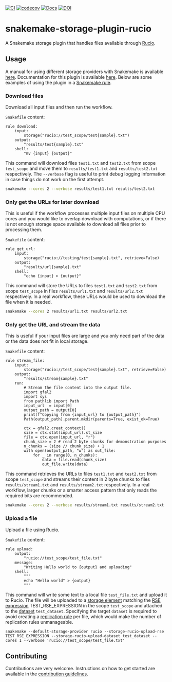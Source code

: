 [![CI](https://github.com/bouweandela/snakemake-storage-plugin-rucio/actions/workflows/ci.yml/badge.svg?branch=main)](https://github.com/bouweandela/snakemake-storage-plugin-rucio/actions/workflows/ci.yml?query=branch%3Amain)
[![codecov](https://codecov.io/gh/bouweandela/snakemake-storage-plugin-rucio/graph/badge.svg?token=GRYFT0TCRQ)](https://codecov.io/gh/bouweandela/snakemake-storage-plugin-rucio)
[![Docs](https://readthedocs.org/projects/snakemake/badge/?version=latest)](https://snakemake.github.io/snakemake-plugin-catalog/plugins/storage/rucio.html)
[![DOI](https://zenodo.org/badge/DOI/10.5281/zenodo.15657667.svg)](https://doi.org/10.5281/zenodo.15657667)

# snakemake-storage-plugin-rucio

A Snakemake storage plugin that handles files available through [Rucio](https://rucio.cern.ch/).

## Usage

A manual for using different storage providers with Snakemake is available
[here](https://snakemake.readthedocs.io/en/stable/snakefiles/storage.html).
Documentation for this plugin is available [here](https://snakemake.github.io/snakemake-plugin-catalog/plugins/storage/rucio.html).
Below are some examples of using the plugin in a [Snakemake rule](https://snakemake.readthedocs.io/en/stable/snakefiles/rules.html).

### Download files

Download all input files and then run the workflow.

`Snakefile` content:

```Snakemake
rule download:
    input:
        storage("rucio://test_scope/test{sample}.txt")
    output:
        "results/test{sample}.txt"
    shell:
        "mv {input} {output}"
```

This command will download files `test1.txt` and `test2.txt` from scope `test_scope`
and move them to `results/test1.txt` and `results/test2.txt` respectively.
The `--verbose` flag is useful to print debug logging information in case things
do not work on the first attempt.

```bash
snakemake --cores 2 --verbose results/test1.txt results/test2.txt
```

### Only get the URLs for later download

This is useful if the workflow processes multiple input files on multiple CPU
cores and you would like to overlap download with computations, or if there is
not enough storage space available to download all files prior to processing them.


`Snakefile` content:

```Snakemake
rule get_url:
    input:
        storage("rucio://testing/test{sample}.txt", retrieve=False)
    output:
        "results/url{sample}.txt"
    shell:
        "echo {input} > {output}"
```

This command will store the URLs to files `test1.txt` and `test2.txt` from
scope `test_scope` in files `results/url1.txt` and `results/url2.txt` respectively.
In a real workflow, these URLs would be used to download the file when it is needed.

```bash
snakemake --cores 2 results/url1.txt results/url2.txt
```

### Only get the URL and stream the data

This is useful if your input files are large and you only need part of the data or
the data does not fit in local storage.

`Snakefile` content:

```Snakemake
rule stream_file:
    input:
        storage("rucio://test_scope/test{sample}.txt", retrieve=False)
    output:
        "results/stream{sample}.txt"
    run:
        # Stream the file content into the output file.
        import gfal2
        import sys
        from pathlib import Path
        input_url  = input[0]
        output_path = output[0]
        print(f"Copying from {input_url} to {output_path}")
        Path(output_path).parent.mkdir(parents=True, exist_ok=True)

        ctx = gfal2.creat_context()
        size = ctx.stat(input_url).st_size
        file = ctx.open(input_url, "r")
        chunk_size = 2 # read 2 byte chunks for demonstration purposes
        n_chunks = (size // chunk_size) + 1
        with open(output_path, "w") as out_file:
            for _ in range(0, n_chunks):
                data = file.read(chunk_size)
                out_file.write(data)
```

This command retrieves the URLs to files `test1.txt` and `test2.txt` from
scope `test_scope`  and streams their content in 2 byte chunks to files
`results/stream1.txt` and `results/stream2.txt` respectively. In a real workflow,
larger chunks or a smarter access pattern that only reads the required bits are recommended.

```bash
snakemake --cores 2 --verbose results/stream1.txt results/stream2.txt
```

### Upload a file

Upload a file using Rucio.

`Snakefile` content:

```Snakemake
rule upload:
    output:
        "rucio://test_scope/test_file.txt"
    message:
        "Writing Hello world to {output} and uploading"
    shell:
        """
        echo "Hello world" > {output}
        """
```

This command will write some text to a local file `test_file.txt` and upload it
to Rucio. The file will be uploaded to a
[storage element](https://rucio.github.io/documentation/started/concepts/rucio_storage_element/)
matching the [RSE expression](https://rucio.github.io/documentation/started/concepts/rse_expressions)
TEST_RSE_EXPRESSION in the scope `test_scope` and attached to the
[dataset](https://rucio.github.io/documentation/started/concepts/file_dataset_container/)
`test_dataset`. Specifying the target `dataset` is required to avoid creating
a [replication rule](https://rucio.github.io/documentation/started/concepts/replication_rules_examples)
per file, which would make the number of replication rules unmanageable.

```
snakemake --default-storage-provider rucio --storage-rucio-upload-rse TEST_RSE_EXPRESSION --storage-rucio-upload-dataset test_dataset --cores 1 --verbose 'rucio://test_scope/test_file.txt'
```

## Contributing

Contributions are very welcome. Instructions on how to get started are available
in the [contribution guidelines](CONTRIBUTING.md).
